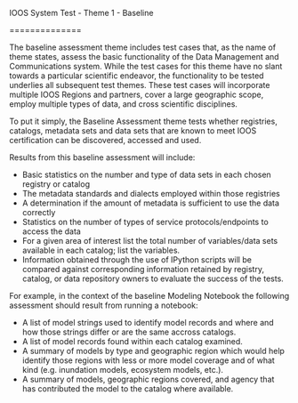 IOOS System Test - Theme 1 - Baseline

==============

The baseline assessment theme includes test cases that, as the name of theme states, assess the basic functionality of the Data Management and Communications system. While the test cases for this theme have no slant towards a particular scientific endeavor, the functionality to be tested underlies all subsequent test themes. These test cases will incorporate multiple IOOS Regions and partners, cover a large geographic scope, employ multiple types of data, and cross scientific disciplines. 

To put it simply, the Baseline Assessment theme tests whether registries, catalogs, metadata sets and data sets that are known to meet IOOS certification can be discovered, accessed and used. 

Results from this baseline assessment will include:

*  Basic statistics on the number and type of data sets in each chosen registry or catalog
*  The metadata standards and dialects employed within those registries
*  A determination if the amount of metadata is sufficient to use the data correctly
*  Statistics on the number of types of service protocols/endpoints to access the data
*  For a given area of interest list the total number of variables/data sets available in each catalog; list the variables.
*  Information obtained through the use of IPython scripts will be compared against corresponding information retained by registry, catalog, or data repository owners to evaluate the success of the tests.


For example, in the context of the baseline Modeling Notebook the following assessment should result from running a notebook:
*  A list of model strings used to identify model records and where and how those strings differ or are the same accross catalogs.
*  A list of model records found within each catalog examined.
*  A summary of models by type and geographic region which would help identify those regions with less or more model coverage and of what kind (e.g. inundation models, ecosystem models, etc.).
*  A summary of models, geographic regions covered, and agency that has contributed the model to the catalog where available.


